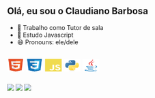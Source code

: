 ## Olá, eu sou o Claudiano Barbosa ##


- 🔭 Trabalho como Tutor de sala
- 🌱 Estudo Javascript
- 😄 Pronouns: ele/dele

<div style="display: inline_block"><br>
     <img align="center" alt="Claudiano -HTML" height="30" width="40"   
        src="https://raw.githubusercontent.com/devicons/devicon/master/icons/html5/html5-original.svg">
     <img align="center" alt="Claudiano-CSS" height="30" width="40" 
      src="https://raw.githubusercontent.com/devicons/devicon/master/icons/css3/css3-original.svg">
   <img align="center" alt="Claudiano-Js" height="30" width="40" 
         src="https://raw.githubusercontent.com/devicons/devicon/master/icons/javascript/javascript-plain.svg">
  <img align="center" alt="Claudiano-Python" height="30" width="40" 
         src="https://raw.githubusercontent.com/devicons/devicon/master/icons/python/python-original.svg">
  <img align="center" alt="Claudiano-Java" height="30" width="40" 
         src="https://raw.githubusercontent.com/devicons/devicon/master/icons/java/java-original.svg">
</div>

  ##
<div>
   <a href="https://www.linkedin.com/in/claudiano-barbosa-5a905a2aa/" target="_blank"><img 
    src="https://img.shields.io/badge/-LinkedIn-%230077B5?style=for-the-badge&logo=linkedin&logoColor=white" 
   target="_blank"></a> 
  <a href="https://www.instagram.com/claudiano.85/" target="_blank"><img 
    src="https://img.shields.io/badge/-Instagram-%230077B5?style=for-the-badge&logo=instagram&logoColor=white" 
   target="_blank"></a> 
      <a href="https://wa.link/jl3lwp" target="_blank"><img 
    src="https://img.shields.io/badge/-Whatsap-%230077B5?style=for-the-badge&logo=WhatsApp&logoColor=white" 
   target="_blank"></a> 
</div>
